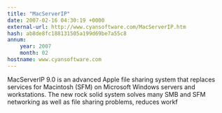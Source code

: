 ```yaml
---
title: "MacServerIP"
date: 2007-02-16 04:30:19 +0000
external-url: http://www.cyansoftware.com/MacServerIP.htm
hash: ab8de8fc188131505a199d69be7a55c8
annum:
    year: 2007
    month: 02
hostname: www.cyansoftware.com
---
```


MacServerIP 9.0 is an advanced Apple file sharing system that replaces services for Macintosh (SFM) on Microsoft Windows servers and workstations. The new rock solid system solves many SMB and SFM networking as well as file sharing problems, reduces workf
